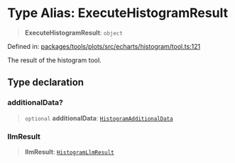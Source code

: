 # Type Alias: ExecuteHistogramResult

> **ExecuteHistogramResult**: `object`

Defined in: [packages/tools/plots/src/echarts/histogram/tool.ts:121](https://github.com/GeoDaCenter/openassistant/blob/0a6a7e7306d75a25dc968b3117f04cb7bd613bec/packages/tools/plots/src/echarts/histogram/tool.ts#L121)

The result of the histogram tool.

## Type declaration

### additionalData?

> `optional` **additionalData**: [`HistogramAdditionalData`](HistogramAdditionalData.md)

### llmResult

> **llmResult**: [`HistogramLlmResult`](HistogramLlmResult.md)
